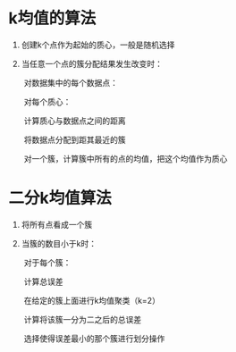 # k均值的算法

1. 创建k个点作为起始的质心，一般是随机选择

2. 当任意一个点的簇分配结果发生改变时：

   ​	对数据集中的每个数据点：

   ​		对每个质心：

   ​			计算质心与数据点之间的距离

   ​		将数据点分配到距其最近的簇

   ​	对一个簇，计算簇中所有的点的均值，把这个均值作为质心



# 二分k均值算法

1. 将所有点看成一个簇

2. 当簇的数目小于k时：

   ​	对于每个簇：

   ​		计算总误差

   ​		在给定的簇上面进行k均值聚类（k=2）

   ​		计算将该簇一分为二之后的总误差

   ​	选择使得误差最小的那个簇进行划分操作